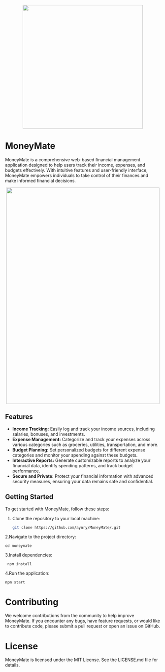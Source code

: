 <p align="center">
  <img width="390" height="400" src="https://github.com/aynry/MoneyMate/assets/90700601/059c10d5-f1d3-43e6-97b3-c9dee9906a5d">
</p>

# MoneyMate

MoneyMate is a comprehensive web-based financial management application designed to help users track their income, expenses, and budgets effectively. With intuitive features and user-friendly interface, MoneyMate empowers individuals to take control of their finances and make informed financial decisions.

<p align="center">
  <img width="497" height="700" src="https://github.com/aynry/MoneyMate/assets/90700601/e0443e40-b42d-4929-b3f5-8a19b866b790">
</p>

## Features

- **Income Tracking:** Easily log and track your income sources, including salaries, bonuses, and investments.
- **Expense Management:** Categorize and track your expenses across various categories such as groceries, utilities, transportation, and more.
- **Budget Planning:** Set personalized budgets for different expense categories and monitor your spending against these budgets.
- **Interactive Reports:** Generate customizable reports to analyze your financial data, identify spending patterns, and track budget performance.
- **Secure and Private:** Protect your financial information with advanced security measures, ensuring your data remains safe and confidential.

## Getting Started

To get started with MoneyMate, follow these steps:

1. Clone the repository to your local machine:
   ```bash
   git clone https://github.com/aynry/MoneyMate/.git

2.Navigate to the project directory:

``cd moneymate``

3.Install dependencies:
 
 `` npm install``

4.Run the application:
 
 ``npm start``

# Contributing
We welcome contributions from the community to help improve MoneyMate. If you encounter any bugs, have feature requests, or would like to contribute code, please submit a pull request or open an issue on GitHub.

# License
MoneyMate is licensed under the MIT License. See the LICENSE.md file for details.
